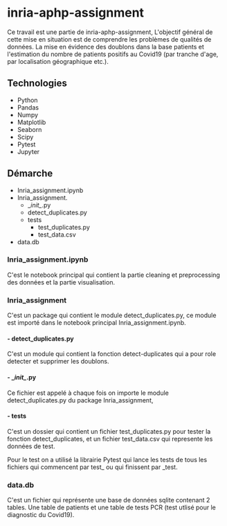 # inria-aphp-assignment
Ce travail est une partie de inria-aphp-assignment, L'objectif général de cette mise en situation est de comprendre les problèmes de qualités de données. La mise   en évidence des doublons dans la base patients et l'estimation du nombre de patients positifs au Covid19 (par tranche d'age, par localisation géographique etc.).

## Technologies

* Python
* Pandas
* Numpy
* Matplotlib
* Seaborn
* Scipy
* Pytest
* Jupyter

## Démarche

- Inria_assignment.ipynb
- Inria_assignment.
     - \__init\__.py
     - detect_duplicates.py
     - tests
         - test_duplicates.py
         - test_data.csv
- data.db  

### Inria_assignment.ipynb
C'est le notebook principal qui contient la partie cleaning et preprocessing des données et la partie visualisation.
### Inria_assignment
C'est un package qui contient le module detect_duplicates.py, ce module est importé dans le notebook principal Inria_assignment.ipynb. 
#### -  detect_duplicates.py  
C'est un module qui contient la fonction detect-duplicates qui a pour role detecter et supprimer les doublons.
#### -  \__init\__.py
Ce fichier est appelé à chaque fois on importe le module detect_duplicates.py du package Inria_assignment,
#### -  tests
C'est un dossier qui contient un fichier test_duplicates.py pour tester la fonction detect_duplicates, et un fichier test_data.csv qui represente les données de test.

Pour le test on a utilisé la librairie Pytest qui lance les tests de tous les fichiers qui commencent par  test\_  ou qui finissent par  \_test.
### data.db
C'est un fichier qui représente une base de données sqlite contenant 2 tables. Une table de patients et une table de tests PCR (test utlisé pour le diagnostic du Covid19).
